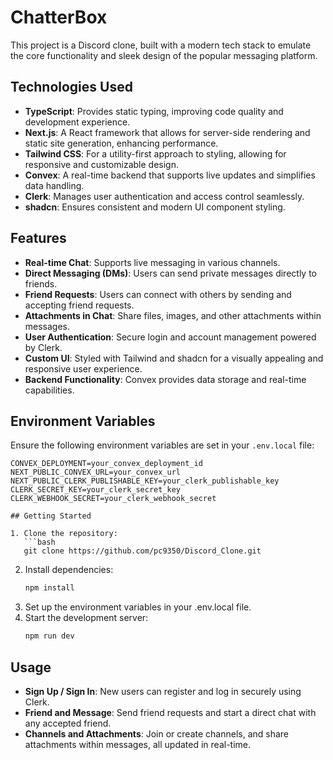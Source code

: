
# ChatterBox

This project is a Discord clone, built with a modern tech stack to emulate the core functionality and sleek design of the popular messaging platform.

## Technologies Used

- **TypeScript**: Provides static typing, improving code quality and development experience.
- **Next.js**: A React framework that allows for server-side rendering and static site generation, enhancing performance.
- **Tailwind CSS**: For a utility-first approach to styling, allowing for responsive and customizable design.
- **Convex**: A real-time backend that supports live updates and simplifies data handling.
- **Clerk**: Manages user authentication and access control seamlessly.
- **shadcn**: Ensures consistent and modern UI component styling.

## Features

- **Real-time Chat**: Supports live messaging in various channels.
- **Direct Messaging (DMs)**: Users can send private messages directly to friends.
- **Friend Requests**: Users can connect with others by sending and accepting friend requests.
- **Attachments in Chat**: Share files, images, and other attachments within messages.
- **User Authentication**: Secure login and account management powered by Clerk.
- **Custom UI**: Styled with Tailwind and shadcn for a visually appealing and responsive user experience.
- **Backend Functionality**: Convex provides data storage and real-time capabilities.

## Environment Variables

Ensure the following environment variables are set in your `.env.local` file:

```plaintext
CONVEX_DEPLOYMENT=your_convex_deployment_id
NEXT_PUBLIC_CONVEX_URL=your_convex_url
NEXT_PUBLIC_CLERK_PUBLISHABLE_KEY=your_clerk_publishable_key
CLERK_SECRET_KEY=your_clerk_secret_key
CLERK_WEBHOOK_SECRET=your_clerk_webhook_secret

## Getting Started

1. Clone the repository:
   ```bash
   git clone https://github.com/pc9350/Discord_Clone.git
   ```
2. Install dependencies:
   ```bash
   npm install
   ```
3. Set up the environment variables in your .env.local file.
4. Start the development server:
   ```bash
   npm run dev
   ```

## Usage

- **Sign Up / Sign In**: New users can register and log in securely using Clerk.
- **Friend and Message**: Send friend requests and start a direct chat with any accepted friend.
- **Channels and Attachments**: Join or create channels, and share attachments within messages, all updated in real-time.